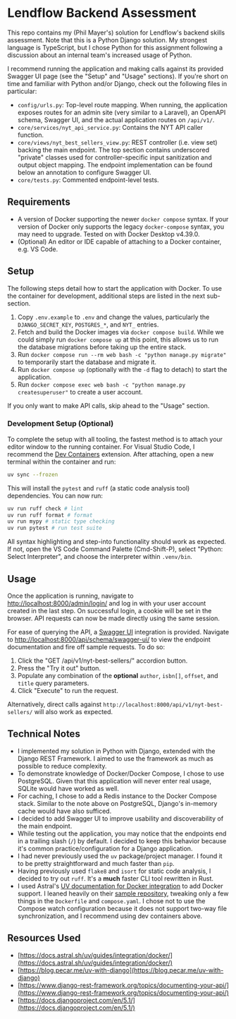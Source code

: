 # Lendflow Backend Assessment

This repo contains my (Phil Mayer's) solution for Lendflow's backend skills assessment. Note that this is a Python Django solution. My strongest language is TypeScript, but I chose Python for this assignment following a discussion about an internal team's increased usage of Python.

I recommend running the application and making calls against its provided Swagger UI page (see the "Setup" and "Usage" sections). If you're short on time and familiar with Python and/or Django, check out the following files in particular:

- `config/urls.py`: Top-level route mapping. When running, the application exposes routes for an admin site (very similar to a Laravel), an OpenAPI schema, Swagger UI, and the actual application routes on `/api/v1/`.
- `core/services/nyt_api_service.py`: Contains the NYT API caller function.
- `core/views/nyt_best_sellers_view.py`: REST controller (i.e. view set) backing the main endpoint. The top section contains underscored "private" classes used for controller-specific input sanitization and output object mapping. The endpoint implementation can be found below an annotation to configure Swagger UI.
- `core/tests.py`: Commented endpoint-level tests.

## Requirements

- A version of Docker supporting the newer `docker compose` syntax. If your version of Docker only supports the legacy `docker-compose` syntax, you may need to upgrade. Tested on with Docker Desktop v4.39.0.
- (Optional) An editor or IDE capable of attaching to a Docker container, e.g. VS Code.

## Setup

The following steps detail how to start the application with Docker. To use the container for development, additional steps are listed in the next sub-section.

1. Copy `.env.example` to `.env` and change the values, particularly the `DJANGO_SECRET_KEY`, `POSTGRES_*`, and `NYT_` entries.
2. Fetch and build the Docker images via `docker compose build`. While we could simply run `docker compose up` at this point, this allows us to run the database migrations before taking up the entire stack.
3. Run `docker compose run --rm web bash -c "python manage.py migrate"` to temporarily start the database and migrate it.
4. Run `docker compose up` (optionally with the `-d` flag to detach) to start the application.
5. Run `docker compose exec web bash -c "python manage.py createsuperuser"` to create a user account.

If you only want to make API calls, skip ahead to the "Usage" section.

### Development Setup (Optional)

To complete the setup with all tooling, the fastest method is to attach your editor window to the running container. For Visual Studio Code, I recommend the [Dev Containers](https://marketplace.visualstudio.com/items?itemName=ms-vscode-remote.remote-containers) extension. After attaching, open a new terminal within the container and run:

```sh
uv sync --frozen
```

This will install the `pytest` and `ruff` (a static code analysis tool) dependencies. You can now run:

```sh
uv run ruff check # lint
uv run ruff format # format
uv run mypy # static type checking
uv run pytest # run test suite
```

All syntax highlighting and step-into functionality should work as expected. If not, open the VS Code Command Palette (Cmd-Shift-P), select "Python: Select Interpreter", and choose the interpreter within `.venv/bin`.

## Usage

Once the application is running, navigate to [http://localhost:8000/admin/login/](http://localhost:8000/admin/login/) and log in with your user account created in the last step. On successful login, a cookie will be set in the browser. API requests can now be made directly using the same session.

For ease of querying the API, a [Swagger UI](https://swagger.io/tools/swagger-ui/) integration is provided. Navigate to [http://localhost:8000/api/schema/swagger-ui/](http://localhost:8000/api/schema/swagger-ui/) to view the endpoint documentation and fire off sample requests. To do so:

1. Click the "GET /api/v1/nyt-best-sellers/" accordion button.
2. Press the "Try it out" button.
3. Populate any combination of the **optional** `author`, `isbn[]`, `offset`, and `title` query parameters.
4. Click "Execute" to run the request.

Alternatively, direct calls against `http://localhost:8000/api/v1/nyt-best-sellers/` will also work as expected.

## Technical Notes

- I implemented my solution in Python with Django, extended with the Django REST Framework. I aimed to use the framework as much as possible to reduce complexity.
- To demonstrate knowledge of Docker/Docker Compose, I chose to use PostgreSQL. Given that this application will never enter real usage, SQLite would have worked as well.
- For caching, I chose to add a Redis instance to the Docker Compose stack. Similar to the note above on PostgreSQL, Django's in-memory cache would have also sufficed.
- I decided to add Swagger UI to improve usability and discoverability of the main endpoint.
- While testing out the application, you may notice that the endpoints end in a trailing slash (`/`) by default. I decided to keep this behavior because it's common practice/configuration for a Django application.
- I had never previously used the `uv` package/project manager. I found it to be pretty straightforward and much faster than `pip`.
- Having previously used `flake8` and `isort` for static code analysis, I decided to try out `ruff`. It's a **much** faster CLI tool rewritten in Rust.
- I used Astral's [UV documentation for Docker integration](https://docs.astral.sh/uv/guides/integration/docker/) to add Docker support. I leaned heavily on their [sample repository](https://github.com/astral-sh/uv-docker-example/tree/main), tweaking only a few things in the `Dockerfile` and `compose.yaml`. I chose not to use the Compose watch configuration because it does not support two-way file synchronization, and I recommend using dev containers above.

## Resources Used

- [https://docs.astral.sh/uv/guides/integration/docker/](https://docs.astral.sh/uv/guides/integration/docker/)
- [https://blog.pecar.me/uv-with-django](https://blog.pecar.me/uv-with-django)
- [https://www.django-rest-framework.org/topics/documenting-your-api/](https://www.django-rest-framework.org/topics/documenting-your-api/)
- [https://docs.djangoproject.com/en/5.1/](https://docs.djangoproject.com/en/5.1/)

